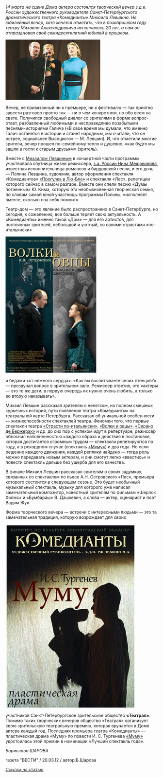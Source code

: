 _14 марта на сцене Дома актера состоялся творческий вечер з.д.и. России художественного руководителя Санкт-Петербургского драматического театра «Комедианты» Михаила Левшина. Не юбилейный вечер, хотя хочется отметить, что в позапрошлом году театру Михаила Александровича исполнилось 20 лет, а сам он отпраздновал свой семидесятилетний юбилей в прошлом._


![](image-01.jpg)


Вечер, не привязанный ни к премьере, ни к фестивалю — так приятно завести разговор просто так — ни о чем конкретном, но обо всем на свете. Получился свободный диалог со зрителями в форме вопрос-ответ, разбавленный любимыми и несправедливо позабытыми песнями-историями Галича («В свое время мы думали, что именно Галич останется в истории и станет народным, мы считали, что он острее, социальнее Высоцкого» — М. Левшин). И, что отметили многие зрители, вечер прошел по-семейному тепло и душевно, «как будто мы зашли в гости к старым друзьям» (зритель).


Вместе с [Михаилом Левшиным][0] в концертной части программы участвовала спутница жизни режиссера, [з.а. России Нина Мещанинова][1], известная исполнительница романсов и бардовской песни, и его дочь — Полина Левшина, художник, автор оформления спектакля «Комедиантов» [«Прогулка в Лю-Бле»][2] и спектакля «Лес», репетиции которого сейчас в самом разгаре. Вместе они спели песню «Думы потаенные» Ю. Кима, которую эта необыкновенная творческая семья, по словам самой юной участницы программы Полины, «исполняет вместе, сколько она себя помнит».


Театр-дом — это явление было распространено в Санкт-Петербурге, но сегодня, к сожалению, все больше теряет свою актуальность. А «Комедианты» именно такой «Дом» — для его артистов, для постоянных зрителей, небольшой и уютный, со своими страстями «по-итальянски»


[
![](../../performance/volki-i-ovtsy/poster.jpg)
][3]


и бедами «от нежного сердца». «Как вы воспитываете своих птенцов?» — прозвучал вопрос в зрительном зале. Режиссер ответил, что «актеры — это те же дети, в первую очередь их нужно очень любить, а только во вторую наказывать».


Михаил Левшин рассказал зрителям о нелегком, но полном смешных курьезных историй, пути появления театра «Комедианты» на театральной карте Петербурга. Рассказал об уникальной особенности — жизнеспособности спектаклей театра. Феномен того, что первые спектакли театра [«Страсти по-итальянски»][4], [«Волки и овцы»][3], [«Сирано де Бержерак»][5] и др. до сих пор с успехом идут в репертуаре, режиссер объяснил наполненностью каждого образа и действия в постановке, которая достигается огромным трудом — спектакли репетируются по году, а в рекордном случае (спектакль [«Муму»][6]) и два года. Но если решение каждого движения, каждой реплики найдено — тогда роль можно передавать новым актерам, и они смогут легко «ввестись» и повести спектакль дальше без ущерба для его качества.


В финале Михаил Левшин рассказал зрителям о своих задумках, связанных со спектаклем по пьесе А.Н. Островского «Лес», премьера которого состоится в следующем сезоне. Это будет необычный музыкальный спектакль, музыку для которого уже написал замечательный композитор, известный зрителям по фильмам «Шерлок Холмс» и «Бумбараш» В. Дашкевич, а слова — актер, сценарист и поэт Вадим Жук.


Форма творческого вечера — встречи с интересными людьми — это та замечательная традиция, которую возрождает для своих


[
![](../k-otkrytiyu-novogo-sezona/image-02.jpg)
][6]


участников Санкт-Петербургское зрительское общество **«Театрал»**. Помимо таких творческих вечеров общество «Театрал» организует свою зрительскую театральную премию, которая вручается в Доме актера каждый год. Последняя премьера театра «Комедианты» — пластическая драма «Муму» по повести И. С. Тургенева [«Муму»][6] удостоилась этой премии в номинации «Лучший спектакль года».


_Борислава ШАРОВА_


газета "ВЕСТИ" / 20.03.12 / автор:Б.Шарова


[Ссылка на статью][7]

[0]: ../../person/mikhail-levshin "Михаил Левшин"
[1]: ../../person/nina-meschaninova "Нина Мещанинова"
[2]: ../../performance/progulka-v-lyu-blyo "Прогулка в Лю-Блё"
[3]: ../../performance/volki-i-ovtsy "Волки и овцы"
[4]: ../../performance/strasti-po-italyanski "Страсти по-итальянски"
[5]: ../../performance/sirano-de-berzherak "Сирано де Бержерак"
[6]: ../../performance/krepostnaya-lyubov-mumu "Крепостная любовь (Муму)"
[7]: http://www.vesty.spb.ru/modules.php?name=News&file=article&sid=23864